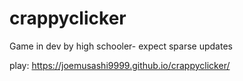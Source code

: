 # crappyclicker
Game in dev by high schooler- expect sparse updates

play:
https://joemusashi9999.github.io/crappyclicker/
